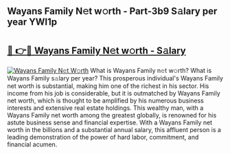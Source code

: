 ## Wayans Family N𝚎t w𝚘rth - Part-3b9 S𝚊lary per year YWI1p

# <h2><a href="http://gc0rad.nevu.top/?p=Wayans+Family">🔗 👉🔴 Wayans Family N𝚎t w𝚘rth - S𝚊lary</a></h2>

[![Wayans Family N𝚎t W𝚘rth](https://i.imgur.com/Oavwk0R.jpeg)](http://gc0rad.nevu.top/?p=Wayans+Family)
What is Wayans Family n𝚎t w𝚘rth? What is Wayans Family s𝚊lary per year?
This prosperous individual's Wayans Family net worth is substantial, making him one of the richest in his sector. His income from his job is considerable, but it is outmatched by Wayans Family net worth, which is thought to be amplified by his numerous business interests and extensive real estate holdings. This wealthy man, with a Wayans Family net worth among the greatest globally, is renowned for his astute business sense and financial expertise. With a Wayans Family net worth in the billions and a substantial annual salary, this affluent person is a leading demonstration of the power of hard labor, commitment, and financial acumen.
